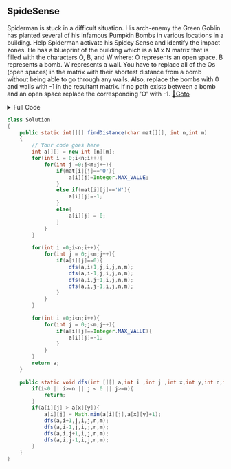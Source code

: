 ## SpideSense
Spiderman is stuck in a difficult situation. His arch-enemy the Green Goblin has planted several of his infamous Pumpkin Bombs in various locations in a building. Help Spiderman activate his Spidey Sense and identify the impact zones. 
He has a blueprint of the building which is a M x N matrix that is filled with the characters O, B, and W where: 
O represents an open space.
B represents a bomb.
W represents a wall.
You have to replace all of the Os (open spaces) in the matrix with their shortest distance from a bomb without being able to go through any walls. Also, replace the bombs with 0 and walls with -1 in the resultant matrix. If no path exists between a bomb and an open space replace the corresponding 'O' with -1.  [🔗Goto](https://practice.geeksforgeeks.org/problems/spidey-sense5556/1#) 

<details>
<summary>Full Code</summary>

```java
import java.util.*;
import java.math.*;

class Pair{
    
    int x,y;
    Pair(int x,int y)
    {
        this.x = x;
        this.y = y;
    }
}

class Gfg
{
    public static void main(String args[])
    {
        Scanner sc = new Scanner(System.in);
        int t = Integer.parseInt(sc.next());
        while(t-- > 0)
        {
            int m = Integer.parseInt(sc.next());
            int n = Integer.parseInt(sc.next());
            char mat[][] = new char[m][n];
            for(int i=0;i<m;i++)
            {
                for(int j=0;j<n;j++)
                {
                    mat[i][j] = sc.next().charAt(0);
                }
            }
           
            Solution T = new Solution();
            int ans[][] = T.findDistance(mat, m, n);
            
            for(int i=0;i<m;i++)
            {
                for(int j=0;j<n;j++)
                {
                    System.out.print(ans[i][j] + " ");
                }
                System.out.println();
            }
        }
    }
}
```
</details>

```java
class Solution
{
    public static int[][] findDistance(char mat[][], int n,int m)
    {
        // Your code goes here
        int a[][] = new int [n][m];
        for(int i = 0;i<n;i++){
            for(int j =0;j<m;j++){
                if(mat[i][j]=='O'){
                    a[i][j]=Integer.MAX_VALUE;
                }
                else if(mat[i][j]=='W'){
                    a[i][j]=-1;
                }
                else{
                    a[i][j] = 0;
                }
            }
        }
        
        for(int i =0;i<n;i++){
            for(int j = 0;j<m;j++){
                if(a[i][j]==0){
                    dfs(a,i+1,j,i,j,n,m);
                    dfs(a,i-1,j,i,j,n,m);
                    dfs(a,i,j+1,i,j,n,m);
                    dfs(a,i,j-1,i,j,n,m);
                }
            }
        }
        
        for(int i =0;i<n;i++){
            for(int j = 0;j<m;j++){
                if(a[i][j]==Integer.MAX_VALUE){
                    a[i][j]=-1;
                }
            }
        }
        return a;
    }
    
    public static void dfs(int [][] a,int i ,int j ,int x,int y,int n,int m){
        if(i<0 || i>=n || j < 0 || j>=m){
            return;
        }
        if(a[i][j] > a[x][y]){
            a[i][j] = Math.min(a[i][j],a[x][y]+1);
            dfs(a,i+1,j,i,j,n,m);
            dfs(a,i-1,j,i,j,n,m);
            dfs(a,i,j+1,i,j,n,m);
            dfs(a,i,j-1,i,j,n,m);
        }
    }
}
```